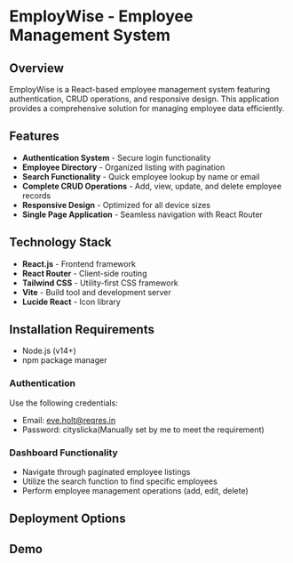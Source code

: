 # EmployWise - Employee Management System

## Overview
EmployWise is a React-based employee management system featuring authentication, CRUD operations, and responsive design. This application provides a comprehensive solution for managing employee data efficiently.

## Features
- **Authentication System** - Secure login functionality
- **Employee Directory** - Organized listing with pagination
- **Search Functionality** - Quick employee lookup by name or email
- **Complete CRUD Operations** - Add, view, update, and delete employee records
- **Responsive Design** - Optimized for all device sizes
- **Single Page Application** - Seamless navigation with React Router

## Technology Stack
- **React.js** - Frontend framework
- **React Router** - Client-side routing
- **Tailwind CSS** - Utility-first CSS framework
- **Vite** - Build tool and development server
- **Lucide React** - Icon library

## Installation Requirements
- Node.js (v14+)
- npm package manager

### Authentication
Use the following credentials:
- Email: eve.holt@reqres.in
- Password: cityslicka(Manually set by me to meet the requirement)

### Dashboard Functionality
- Navigate through paginated employee listings
- Utilize the search function to find specific employees
- Perform employee management operations (add, edit, delete)

## Deployment Options





## Demo


